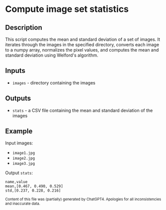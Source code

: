 # Compute image set statistics
## Description
This script computes the mean and standard deviation of a set of images. It iterates through the images in the specified directory, converts each image to a numpy array, normalizes the pixel values, and computes the mean and standard deviation using Welford's algorithm.

## Inputs
- `images` - directory containing the images

## Outputs
- `stats` - a CSV file containing the mean and standard deviation of the images

## Example
Input images:
- `image1.jpg`
- `image2.jpg`
- `image3.jpg`

Output `stats`:
```csv
name,value
mean,[0.467, 0.490, 0.529]
std,[0.237, 0.228, 0.216]
```

<sub>Content of this file was (partially) generated by ChatGPT4. Apologies for all inconsistencies and inaccurate data.</sub>